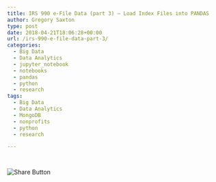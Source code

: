 ```yaml
---
title: IRS 990 e-File Data (part 3) — Load Index Files into PANDAS
author: Gregory Saxton
type: post
date: 2018-04-21T18:06:28+00:00
url: /irs-990-e-file-data-part-3/
categories:
  - Big Data
  - Data Analytics
  - jupyter_notebook
  - notebooks
  - pandas
  - python
  - research
tags:
  - Big Data
  - Data Analytics
  - MongoDB
  - nonprofits
  - python
  - research

---
```

<div style="padding-bottom:20px; padding-top:10px;" class="hupso-share-buttons">
  <!-- Hupso Share Buttons - https://www.hupso.com/share/ -->
  
  <a class="hupso_toolbar" href="https://www.hupso.com/share/"><img src="http://static.hupso.com/share/buttons/share-medium.png" style="border:0px; padding-top: 5px; float:left;" alt="Share Button" /></a><!-- Hupso Share Buttons -->
</div>